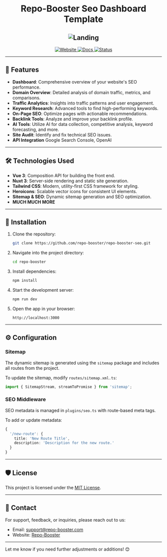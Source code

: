 <div align="center">

# Repo-Booster Seo Dashboard Template

<div align="center">

![Landing](https://github.com/user-attachments/assets/9eccaa4d-b283-4e69-bfa4-f889cfe2d0bd)
---
  <a href="https://app.repo-booster.com">
    <img src="https://img.shields.io/badge/Website-Repo%20Booster-18181B?style=flat&logo=google-chrome&logoColor=28CF8D&colorB=28CF8D" alt="Website">
  </a>

  <a href="https://docs.repo-booster.com">
    <img src="https://img.shields.io/badge/Docs-Repo%20Booster-18181B?style=flat&logo=readthedocs&logoColor=28CF8D&colorB=28CF8D" alt="Docs">
  </a>

  <a href="https://status.repo-booster.com">
    <img src="https://img.shields.io/badge/Status-Repo%20Booster-18181B?style=flat&logo=check-mark&logoColor=28CF8D&colorB=28CF8D" alt="Status">
  </a>
</div>

</div>

---

## 🚀 Features

- **Dashboard**: Comprehensive overview of your website's SEO performance.
- **Domain Overview**: Detailed analysis of domain traffic, metrics, and comparisons.
- **Traffic Analytics**: Insights into traffic patterns and user engagement.
- **Keyword Research**: Advanced tools to find high-performing keywords.
- **On-Page SEO**: Optimize pages with actionable recommendations.
- **Backlink Tools**: Analyze and improve your backlink profile.
- **AI Tools**: Utilize AI for data collection, competitive analysis, keyword forecasting, and more.
- **Site Audit**: Identify and fix technical SEO issues.
- **API Integration** Google Search Console, OpenAI

---

## 🛠️ Technologies Used

- **Vue 3**: Composition API for building the front end.
- **Nuxt 3**: Server-side rendering and static site generation.
- **Tailwind CSS**: Modern, utility-first CSS framework for styling.
- **Heroicons**: Scalable vector icons for consistent UI elements.
- **Sitemap & SEO**: Dynamic sitemap generation and SEO optimization.
- **MUCH MUCH MORE** 

---

## 🔧 Installation

1. Clone the repository:
   ```bash
   git clone https://github.com/repo-booster/repo-booster-seo.git
   ```
2. Navigate into the project directory:
   ```bash
   cd repo-booster
   ```
3. Install dependencies:
   ```bash
   npm install
   ```
4. Start the development server:
   ```bash
   npm run dev
   ```
5. Open the app in your browser:
   ```
   http://localhost:3000
   ```

---

## ⚙️ Configuration

### Sitemap
The dynamic sitemap is generated using the `sitemap` package and includes all routes from the project.

To update the sitemap, modify `routes/sitemap.xml.ts`:
```typescript
import { SitemapStream, streamToPromise } from 'sitemap';
```

### SEO Middleware
SEO metadata is managed in `plugins/seo.ts` with route-based meta tags.

To add or update metadata:
```typescript
{
  '/new-route': {
    title: 'New Route Title',
    description: 'Description for the new route.'
  }
}
```

---

## 🛡️ License

This project is licensed under the [MIT License](LICENSE).

---

## 📧 Contact

For support, feedback, or inquiries, please reach out to us:
- Email: support@repo-booster.com
- Website: [Repo-Booster](https://app.repo-booster.com)

---

Let me know if you need further adjustments or additions! 😊
